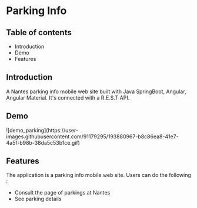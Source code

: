 <h1>Parking Info</h1>
<h2>Table of contents</h2>
    <ul>
        <li>Introduction</li>
        <li>Demo</li>
        <li>Features</li>
    </ul>

<h2>Introduction</h2>

A Nantes parking info mobile web site built with Java SpringBoot, Angular, Angular Material.
It's connected with a R.E.S.T API.

<h2>Demo</h2>
![demo_parking](https://user-images.githubusercontent.com/91179295/193880967-b8c86ea8-41e7-4a5f-b98b-38da5c53b1ce.gif)

<h2>Features</h2>
The application is a parking info mobile web site.
Users can do the following :
<ul>
    <li>Consult the page of parkings at Nantes</li>
    <li>See parking details  </li>
</ul>
